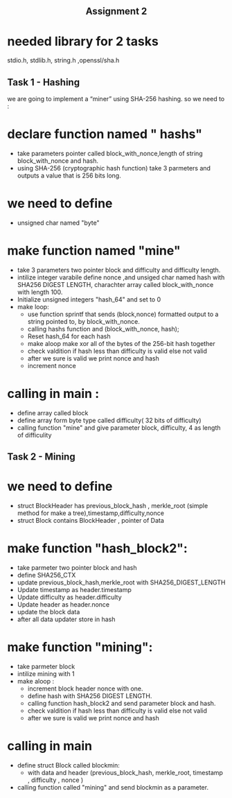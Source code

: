 
## <center> Assignment 2 </center>

# needed library for 2 tasks 
stdio.h, stdlib.h, string.h ,openssl/sha.h

## Task 1 - Hashing

we are going to implement a “miner” using SHA-256 hashing.
so we need to  :
# declare function named " hashs" 
- take parameters pointer called block_with_nonce,length of string 
block_with_nonce and hash.
- using SHA-256 (cryptographic hash function) take 3 parmeters and outputs 
a value that is 256 bits long.

# we need to define
- unsigned char named "byte" 

# make function named "mine"
- take 3 parameters two pointer block and difficulty and difficulty length.
- intilize integer varabile define nonce ,and unsiged char named hash with 
SHA256 DIGEST LENGTH, charachter array called block_with_nonce with length 100.
- Initialize  unsigned integers "hash_64" and set to 0 
- make loop:
    - use function sprintf that sends (block,nonce) formatted output to a string 
    pointed to, by block_with_nonce.
    - calling hashs function and (block_with_nonce, hash);
    - Reset hash_64 for each hash
    - make aloop make xor all of the bytes of the 256-bit hash together
    - check valdition if hash less than difficulty is valid else not valid
    - after we sure is valid we print nonce and hash 
    - increment nonce

# calling in main :
- define array called block
- define array form byte type called  difficulty( 32 bits of difficulty)
- calling function "mine" and give parameter block, difficulty, 4 as length of difficulity

## Task 2 - Mining 

# we need to define
- struct BlockHeader has previous_block_hash , merkle_root 
(simple method for make a tree),timestamp,difficulty,nonce
- struct Block contains BlockHeader , pointer of Data
    
# make function "hash_block2":
- take parmeter two pointer block and  hash
- define SHA256_CTX 
- update previous_block_hash,merkle_root with SHA256_DIGEST_LENGTH
- Update timestamp as header.timestamp
- Update difficulty as header.difficulty
- Update header as header.nonce
- update the block data 
- after all data updater store in hash

# make function "mining":
- take parmeter block
- intilize mining with 1
- make aloop :
    - increment block header nonce with one.
    - define hash with SHA256 DIGEST LENGTH.
    - calling function hash_block2 and send parameter block and hash.
    - check valdition if hash less than difficulty is valid else not valid
    - after we sure is valid we print nonce and hash        

# calling in main 
- define struct Block called blockmin: 
    - with data and header (previous_block_hash, merkle_root, timestamp , difficulty , nonce ) 
- calling function called "mining" and send blockmin as a parameter.
